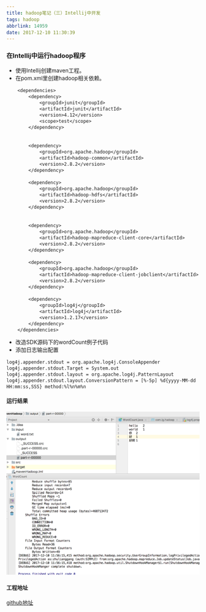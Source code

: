 ```yaml
---
title: hadoop笔记（三）Intellij中开发
tags: hadoop
abbrlink: 14959
date: 2017-12-10 11:30:39
---
```


### 在Intellij中运行hadoop程序
- 使用Intellij创建maven工程。
- 在pom.xml里创建hadoop相关依赖。



```
    <dependencies>
        <dependency>
            <groupId>junit</groupId>
            <artifactId>junit</artifactId>
            <version>4.12</version>
            <scope>test</scope>
        </dependency>


        <dependency>
            <groupId>org.apache.hadoop</groupId>
            <artifactId>hadoop-common</artifactId>
            <version>2.8.2</version>
        </dependency>

        <dependency>
            <groupId>org.apache.hadoop</groupId>
            <artifactId>hadoop-hdfs</artifactId>
            <version>2.8.2</version>
        </dependency>


        <dependency>
            <groupId>org.apache.hadoop</groupId>
            <artifactId>hadoop-mapreduce-client-core</artifactId>
            <version>2.8.2</version>
        </dependency>

        <dependency>
            <groupId>org.apache.hadoop</groupId>
            <artifactId>hadoop-mapreduce-client-jobclient</artifactId>
            <version>2.8.2</version>
        </dependency>

        <dependency>
            <groupId>log4j</groupId>
            <artifactId>log4j</artifactId>
            <version>1.2.17</version>
        </dependency>
    </dependencies>

```

- 改造SDK源码下的wordCount例子代码
- 添加日志输出配置

```
log4j.appender.stdout = org.apache.log4j.ConsoleAppender
log4j.appender.stdout.Target = System.out
log4j.appender.stdout.layout = org.apache.log4j.PatternLayout
log4j.appender.stdout.layout.ConversionPattern = [%-5p] %d{yyyy-MM-dd HH:mm:ss,SSS} method:%l%n%m%n
```

#### 运行结果
 ![](https://raw.githubusercontent.com/zhulg/allpic/master/hadoopwordcount.png)
 
 
#### 工程地址
[github地址](https://github.com/zhulg/HadoopWordCount)
